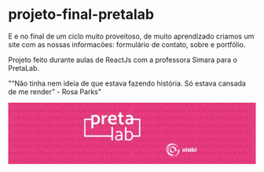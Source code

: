 # projeto-final-pretalab

E e no final de um ciclo muito proveitoso, de muito aprendizado criamos um site com as nossas informacões: formulário de contato, sobre e portfólio.

Projeto feito durante aulas de ReactJs com a professora Simara para o PretaLab.

"“Não tinha nem ideia de que estava fazendo história. Só estava cansada de me render” - Rosa Parks"

![this is an image](./src/assets/pretalab.jfif)
